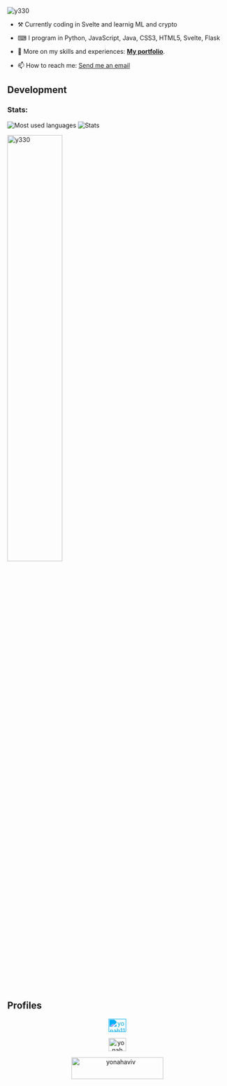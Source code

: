 
<p align="left"> <img src="https://komarev.com/ghpvc/?username=y330&label=Profile%20views&color=0e75b6&style=classic" alt="y330" /> </p>

<!-- - 🔭 I’m currently working on maintaining [**FragmentQR**](http://bit.ly/FQRrepository) a browser extension built with HTML/CSS/JavaScript. In contrast to plain HTML/CSS/JS, I am also creating a new browser extension using Python and ReactJS. -->

<!-- -  **FragmentQR Pro**, and [__FragmentCitation__](https://github.com/y330/FragmentCitation), [__FragmenTLDR__](https://github.com/y330/FragmenTLDR), and [__FragmentAnnotator__](https://github.com/y330/FragmentAnnotator). -->

- ⚒ Currently coding in Svelte and learnig ML and crypto

- ⌨ I program in Python, JavaScript, Java, CSS3, HTML5, Svelte, Flask

- 📄 More on my skills and experiences: **[My portfolio](https://yonah.ml)**.

- 📫 How to reach me: [Send me an email](avivyonah@gmail.com)


## Development 
<!--
    #### Front End:

    *Ordered from greatest to least experience*
    1. **HTML, CSS, JavaScript** `.html`,`.css`, `js`  
    3.  **ReactJS**: NPM and jsx

    #### Backend

    1. **Python 3** (including NumPy, Pandas, Pygame, Matplotlib.) `.py`
    // 5. **Django** (web framework in python.) `.py`

-->

<!--

    <h3 align="left">Editors:</h3>
    <p align="left">

     <a href="https://www.jetbrains.com/pycharm" target="_blank"> <img src="https://code.visualstudio.com/apple-touch-icon.png" alt="vscode" width="20px" height="20px"/>
     <a href="https://www.pycharm.org" target="_blank"> <img src="https://raw.githubusercontent.com/devicons/devicon/master/icons/pycharm/pycharm-original.svg" alt="python" width="20px" height="20px"/> </a>  </a> 
    </p>
-->
<h3 align="left">Stats:</h3>
 
 <span>
<img src="https://github-readme-stats.vercel.app/api/top-langs?username=y330&layout=compact&show_icons=true&title_color=ff7e00&bg_color=20232a&text_color=ffffff&border_color=ff5e00&locale=en&exclude_repo=y330.github.io,y330&hide=jupyter%20notebook"  alt="Most used languages"/>
    </span>
    <span>
  <img src="https://github-readme-stats.vercel.app/api?username=y330&show_icons=true&title_color=ff7e00&icon_color=ff5e00&bg_color=20232a&text_color=ffffff&border_color=ff5e00&locale=en&include_all_commits=true&count_private=true" alt="Stats"/>
</span>
<p><img  width="50%" align="center" src="https://github-readme-streak-stats.herokuapp.com/?user=y330&theme=dark" alt="y330" /></p> 



<footer>
  
## Profiles
  
  
<div align="center">
<a href="https://codepen.io/yonah1111" target="_blank"><img align="center" fill="white" src="https://cdn.jsdelivr.net/npm/feather-icons@4.28.0/dist/icons/codepen.svg" style="filter: invert(45%) sepia(26%) saturate(5056%) hue-rotate(164deg) brightness(99%) contrast(101%);" alt="yonah1111" height="30" width="40" /></a>
  
<a href="https://www.youtube.com/c/yonah aviv" target="_blank"><img align="center" src="https://cdn.jsdelivr.net/npm/feather-icons@4.28.0/dist/icons/youtube.svg" alt="yonah aviv" height="30" width="40" /></a>
 
  <p><a href="https://www.buymeacoffee.com/yonahaviv"  target="_blank"> <img align="center" src="https://cdn.buymeacoffee.com/buttons/v2/default-yellow.png" height="50" width="210" alt="yonahaviv" /></a></p>

</div>

  
</footer>

